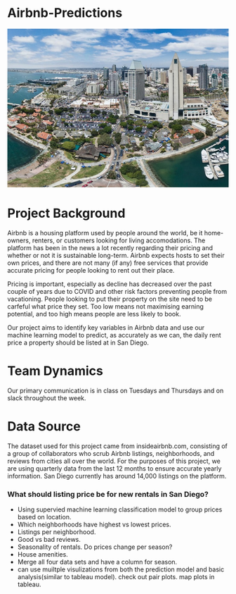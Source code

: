 
# Airbnb-Predictions 
![My Image](Resources/San_Diego_skyline.jpeg)

# Project Background
Airbnb is a housing platform used by people around the world, be it home-owners, renters, or customers looking for living accomodations. The platform has been in the news a lot recently regarding their pricing and whether or not it is sustainable long-term. Airbnb expects hosts to set their own prices, and there are not many (if any) free services that provide accurate pricing for people looking to rent out their place.

Pricing is important, especially as decline has decreased over the past couple of years due to COVID and other risk factors preventing people from vacationing. People looking to put their property on the site need to be carfeful what price they set. Too low means not maximising earning potential, and too high means people are less likely to book.

Our project aims to identify key variables in Airbnb data and use our machine learning model to predict, as accurately as we can, the daily rent price a property should be listed at in San Diego.

# Team Dynamics 
Our primary communication is in class on Tuesdays and Thursdays and on slack throughout the week.

# Data Source

The dataset used for this project came from insideairbnb.com, consisting of a group of collaborators who scrub Airbnb listings, neighborhoods, and reviews from cities all over the world. For the purposes of this project, we are using quarterly data from the last 12 months to ensure accurate yearly information. San Diego currently has around 14,000 listings on the platform.

### What should listing price be for new rentals in San Diego?
* Using supervied machine learning classification model to group prices based on location. 
* Which neighborhoods have highest vs lowest prices.
* Listings per neighborhood.
* Good vs bad reviews.
* Seasonality of rentals. Do prices change per season?
* House amenities.
* Merge all four data sets and have a column for season.
* can use muiltple visulizations from both the prediction model and basic analysis(similar to tableau model). check out pair plots. map plots in tableau.

    
